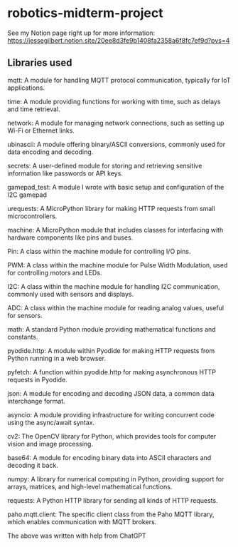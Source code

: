# robotics-midterm-project

See my Notion page right up for more information: https://jessegilbert.notion.site/20ee8d3fe9b1408fa2358a6f8fc7ef9d?pvs=4

## Libraries used

mqtt: A module for handling MQTT protocol communication, typically for IoT applications.

time: A module providing functions for working with time, such as delays and time retrieval.

network: A module for managing network connections, such as setting up Wi-Fi or Ethernet links.

ubinascii: A module offering binary/ASCII conversions, commonly used for data encoding and decoding.

secrets: A user-defined module for storing and retrieving sensitive information like passwords or API keys.

gamepad_test: A module I wrote with basic setup and configuration of the I2C gamepad

urequests: A MicroPython library for making HTTP requests from small microcontrollers.

machine: A MicroPython module that includes classes for interfacing with hardware components like pins and buses.

Pin: A class within the machine module for controlling I/O pins.

PWM: A class within the machine module for Pulse Width Modulation, used for controlling motors and LEDs.

I2C: A class within the machine module for handling I2C communication, commonly used with sensors and displays.

ADC: A class within the machine module for reading analog values, useful for sensors.

math: A standard Python module providing mathematical functions and constants.

pyodide.http: A module within Pyodide for making HTTP requests from Python running in a web browser.

pyfetch: A function within pyodide.http for making asynchronous HTTP requests in Pyodide.

json: A module for encoding and decoding JSON data, a common data interchange format.

asyncio: A module providing infrastructure for writing concurrent code using the async/await syntax.

cv2: The OpenCV library for Python, which provides tools for computer vision and image processing.

base64: A module for encoding binary data into ASCII characters and decoding it back.

numpy: A library for numerical computing in Python, providing support for arrays, matrices, and high-level mathematical functions.

requests: A Python HTTP library for sending all kinds of HTTP requests.

paho.mqtt.client: The specific client class from the Paho MQTT library, which enables communication with MQTT brokers.

The above was written with help from ChatGPT
